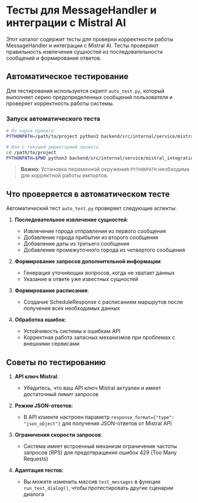# Тесты для MessageHandler и интеграции с Mistral AI

Этот каталог содержит тесты для проверки корректности работы MessageHandler и интеграции с Mistral AI. Тесты проверяют правильность извлечения сущностей из последовательности сообщений и формирования ответов.

## Автоматическое тестирование

Для тестирования используется скрипт `auto_test.py`, который выполняет серию предопределенных сообщений пользователя и проверяет корректность работы системы.

### Запуск автоматического теста

```bash
# Из корня проекта
PYTHONPATH=/path/to/project python3 backend/src/internal/service/mistral_integration/tests/auto_test.py

# Или с текущей директорией проекта
cd /path/to/project
PYTHONPATH=$PWD python3 backend/src/internal/service/mistral_integration/tests/auto_test.py
```

> **Важно**: Установка переменной окружения `PYTHONPATH` необходима для корректной работы импортов.

## Что проверяется в автоматическом тесте

Автоматический тест `auto_test.py` проверяет следующие аспекты:

1. **Последовательное извлечение сущностей**:
   - Извлечение города отправления из первого сообщения
   - Добавление города прибытия из второго сообщения
   - Добавление даты из третьего сообщения
   - Добавление промежуточного города из четвертого сообщения

2. **Формирование запросов дополнительной информации**:
   - Генерация уточняющих вопросов, когда не хватает данных
   - Указание в ответе уже известных сущностей

3. **Формирование расписания**:
   - Создание ScheduleResponse с расписанием маршрутов после получения всех необходимых данных

4. **Обработка ошибок**:
   - Устойчивость системы к ошибкам API
   - Корректная работа запасных механизмов при проблемах с внешними сервисами

## Советы по тестированию

1. **API ключ Mistral**:
   - Убедитесь, что ваш API ключ Mistral актуален и имеет достаточный лимит запросов

2. **Режим JSON-ответов**:
   - В API клиенте настроен параметр `response_format={"type": "json_object"}` для получения JSON-ответов от Mistral API

3. **Ограничения скорости запросов**:
   - Система имеет встроенный механизм ограничения частоты запросов (RPS) для предотвращения ошибок 429 (Too Many Requests)

4. **Адаптация тестов**:
   - Вы можете изменить массив `test_messages` в функции `run_test_dialog()`, чтобы протестировать другие сценарии диалога 